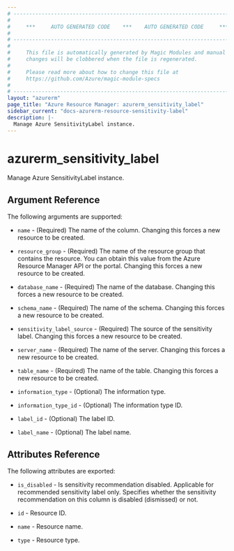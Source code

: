 ```yaml
---
# ----------------------------------------------------------------------------
#
#     ***     AUTO GENERATED CODE    ***    AUTO GENERATED CODE     ***
#
# ----------------------------------------------------------------------------
#
#     This file is automatically generated by Magic Modules and manual
#     changes will be clobbered when the file is regenerated.
#
#     Please read more about how to change this file at
#     https://github.com/Azure/magic-module-specs
#
# ----------------------------------------------------------------------------
layout: "azurerm"
page_title: "Azure Resource Manager: azurerm_sensitivity_label"
sidebar_current: "docs-azurerm-resource-sensitivity-label"
description: |-
  Manage Azure SensitivityLabel instance.
---
```


# azurerm_sensitivity_label

Manage Azure SensitivityLabel instance.


## Argument Reference

The following arguments are supported:

* `name` - (Required) The name of the column. Changing this forces a new resource to be created.

* `resource_group` - (Required) The name of the resource group that contains the resource. You can obtain this value from the Azure Resource Manager API or the portal. Changing this forces a new resource to be created.

* `database_name` - (Required) The name of the database. Changing this forces a new resource to be created.

* `schema_name` - (Required) The name of the schema. Changing this forces a new resource to be created.

* `sensitivity_label_source` - (Required) The source of the sensitivity label. Changing this forces a new resource to be created.

* `server_name` - (Required) The name of the server. Changing this forces a new resource to be created.

* `table_name` - (Required) The name of the table. Changing this forces a new resource to be created.

* `information_type` - (Optional) The information type.

* `information_type_id` - (Optional) The information type ID.

* `label_id` - (Optional) The label ID.

* `label_name` - (Optional) The label name.

## Attributes Reference

The following attributes are exported:

* `is_disabled` - Is sensitivity recommendation disabled. Applicable for recommended sensitivity label only. Specifies whether the sensitivity recommendation on this column is disabled (dismissed) or not.

* `id` - Resource ID.

* `name` - Resource name.

* `type` - Resource type.
